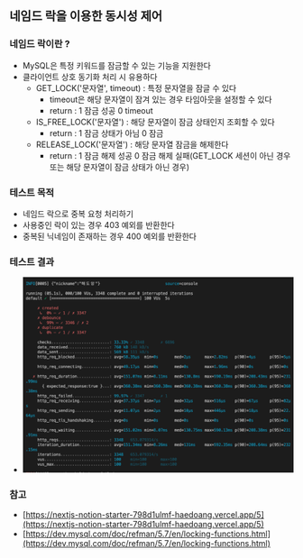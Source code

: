 ## 네임드 락을 이용한 동시성 제어 

### 네임드 락이란 ? 
- MySQL은 특정 키워드를 잠금할 수 있는 기능을 지원한다
- 클라이언트 상호 동기화 처리 시 유용하다
  - GET_LOCK('문자열', timeout) : 특정 문자열을 잠글 수 있다
    - timeout은 해당 문자열이 잠겨 있는 경우 타임아웃을 설정할 수 있다 
    - return : 1 잠금 성공 0 timeout 
  - IS_FREE_LOCK('문자열') : 해당 문자열이 잠금 상태인지 조회할 수 있다
    - return : 1 잠금 상태가 아님 0 잠금 
  - RELEASE_LOCK('문자열') : 해당 문자열 잠금을 해제한다
    - return : 1 잠금 해제 성공 0 잠금 해제 실패(GET_LOCK 세션이 아닌 경우 또는 해당 문자열이 잠금 상태가 아닌 경우)


### 테스트 목적
- 네임드 락으로 중복 요청 처리하기
- 사용중인 락이 있는 경우 403 예외를 반환한다 
- 중복된 닉네임이 존재하는 경우 400 예외를 반환한다

### 테스트 결과 
- ![테스트결과](./image/result.png)


### 참고
- [https://nextjs-notion-starter-798d1ulmf-haedoang.vercel.app/5](https://nextjs-notion-starter-798d1ulmf-haedoang.vercel.app/5)
- [https://dev.mysql.com/doc/refman/5.7/en/locking-functions.html](https://dev.mysql.com/doc/refman/5.7/en/locking-functions.html)